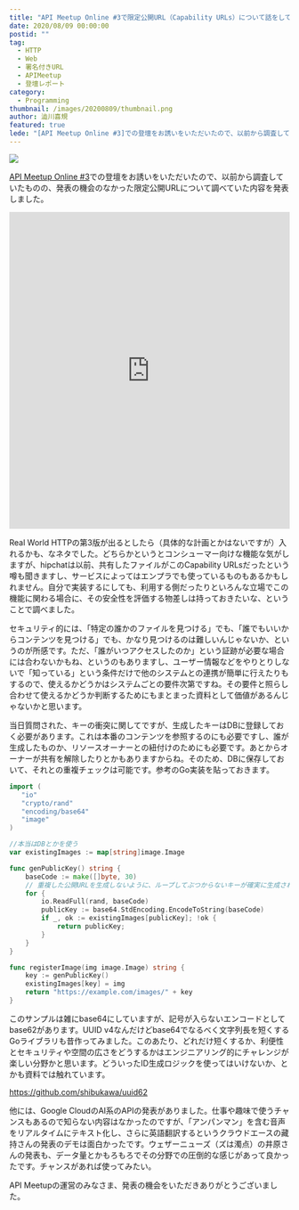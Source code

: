 ```yaml
---
title: "API Meetup Online #3で限定公開URL（Capability URLs）について話をしてきました。"
date: 2020/08/09 00:00:00
postid: ""
tag:
  - HTTP
  - Web
  - 署名付きURL
  - APIMeetup
  - 登壇レポート
category:
  - Programming
thumbnail: /images/20200809/thumbnail.png
author: 澁川喜規
featured: true
lede: "[API Meetup Online #3]での登壇をお誘いをいただいたので、以前から調査していたものの、発表の機会のなかった限定公開URLについて調べていた内容を発表しました。Real World HTTPの第3版が出るとしたら（具体的な計画とかはないですが）入れるかも、なネタでした。どちらかというとコンシューマー向けな機能な気がしますが、hipchatは以前、共有したファイルがこのCapability URLsだった...."
---
```


<img src="/images/20200809/93281_normal.png" class="img-middle-size" loading="lazy">

[API Meetup Online #3](https://api-meetup.doorkeeper.jp/events/109648)での登壇をお誘いをいただいたので、以前から調査していたものの、発表の機会のなかった限定公開URLについて調べていた内容を発表しました。

<iframe src="https://docs.google.com/presentation/d/e/2PACX-1vRLdRFqBXd35VgVUCvrXsn3kN4rUu7HDzIoy0Kibs_ThTD3mnWpagkGkpNY1a7J8uWijf0lX8SdRBo3/embed?start=false&loop=false&delayms=3000" frameborder="0"  width="100%" height="569px" allowfullscreen="true" mozallowfullscreen="true" webkitallowfullscreen="true"></iframe>


Real World HTTPの第3版が出るとしたら（具体的な計画とかはないですが）入れるかも、なネタでした。どちらかというとコンシューマー向けな機能な気がしますが、hipchatは以前、共有したファイルがこのCapability URLsだったという噂も聞きますし、サービスによってはエンプラでも使っているものもあるかもしれません。自分で実装するにしても、利用する側だったりといろんな立場でこの機能に関わる場合に、その安全性を評価する物差しは持っておきたいな、ということで調べました。

セキュリティ的には、「特定の誰かのファイルを見つける」でも、「誰でもいいからコンテンツを見つける」でも、かなり見つけるのは難しいんじゃないか、というのが所感です。ただ、「誰がいつアクセスしたのか」という証跡が必要な場合には合わないかもね、というのもありますし、ユーザー情報などをやりとりしないで「知っている」という条件だけで他のシステムとの連携が簡単に行えたりもするので、使えるかどうかはシステムごとの要件次第ですね。その要件と照らし合わせて使えるかどうか判断するためにもまとまった資料として価値があるんじゃないかと思います。

当日質問された、キーの衝突に関してですが、生成したキーはDBに登録しておく必要があります。これは本番のコンテンツを参照するのにも必要ですし、誰が生成したものか、リソースオーナーとの紐付けのためにも必要です。あとからオーナーが共有を解除したりとかもありますからね。そのため、DBに保存しておいて、それとの重複チェックは可能です。参考のGo実装を貼っておきます。

```go
import (
   "io"
   "crypto/rand"
   "encoding/base64"
   "image"
)

//本当はDBとかを使う
var existingImages := map[string]image.Image

func genPublicKey() string {
    baseCode := make([]byte, 30)
    // 重複した公開URLを生成しないように、ループしてぶつからないキーが確実に生成されるようにする
    for {
        io.ReadFull(rand, baseCode)
        publicKey := base64.StdEncoding.EncodeToString(baseCode)
        if _, ok := existingImages[publicKey]; !ok {
            return publicKey;
        }
    }
}

func registerImage(img image.Image) string {
    key := genPublicKey()
    existingImages[key] = img
    return "https://example.com/images/" + key
}
```

このサンプルは雑にbase64にしていますが、記号が入らないエンコードとしてbase62があります。UUID v4なんだけどbase64でなるべく文字列長を短くするGoライブラリも昔作ってみました。このあたり、どれだけ短くするか、利便性とセキュリティや空間の広さをどうするかはエンジニアリング的にチャレンジが楽しい分野かと思います。どういったID生成ロジックを使ってはいけないか、とかも資料では触れています。

https://github.com/shibukawa/uuid62

他には、Google CloudのAI系のAPIの発表がありました。仕事や趣味で使うチャンスもあるので知らない内容はなかったのですが、「アンパンマン」を含む音声をリアルタイムにテキスト化し、さらに英語翻訳するというクラウドエースの藏持さんの発表のデモは面白かったです。ウェザーニューズ（ズは濁点）の井原さんの発表も、データ量とかもろもろでその分野での圧倒的な感じがあって良かったです。チャンスがあれば使ってみたい。

API Meetupの運営のみなさま、発表の機会をいただきありがとうございました。

